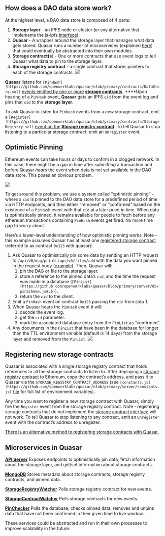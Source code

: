 ## How does a DAO data store work?

At the highest level, a DAO data store is composed of 4 parts:


1. **Storage layer** - an IPFS node or cluster (or any alternative that implements the js-ipfs [interface](https://github.com/ipfs/interface-js-ipfs-core)).
2. **Quasar** - A wrapper around the storage layer that manages what data gets stored. Quasar runs a number of microservices (explained [here](https://paper.dropbox.com/doc/Aragon-data-stores-and-the-roadmap-to-getting-there--Ao0WoR6S0qUR~evPfOtGziEsAg-Lnhuiqa2om4pOc1kWNVx0#:uid=607752264698136645549660&h2=Microservices-in-Quasar)) that could eventually be abstracted into their own modules.
3. **Storage contract(s**) - One or more contracts that use event logs to tell Quasar what data to pin to the storage layer.
4. **Storage registry contract** - a single contract that stores pointers to each of the storage contracts.
![](https://paper-attachments.dropbox.com/s_E5062EC0ED2F89286569337DBE9E4F39ED10C38B3CAEFF747B255F9A4D2850D0_1574302599340_image.png)


**Quasar** listens for `[PinHash](https://github.com/openworklabs/quasar/blob/primary/contracts/DataStore.sol)` [events emitted by one or more](https://github.com/openworklabs/quasar/blob/primary/contracts/DataStore.sol) [**storage contracts**](https://github.com/openworklabs/quasar/blob/primary/contracts/DataStore.sol)**.** ****Upon hearing of a `PinHash` event, **Quasar** gets an IPFS `cid` from the event log and pins that `cid` to the **storage layer**.

To ask Quasar to listen for `PinHash` events from a *new* storage contract, emit a `[Register](https://github.com/openworklabs/quasar/blob/primary/contracts/StorageRegistry.sol)` [event on the](https://github.com/openworklabs/quasar/blob/primary/contracts/StorageRegistry.sol) [**Storage registry contract**](https://github.com/openworklabs/quasar/blob/primary/contracts/StorageRegistry.sol). To tell Quasar to stop listening to a particular storage contract, emit an `Unregister` event.

## Optimistic Pinning

Ethereum events can take hours or days to confirm in a clogged network. In this case, there might be a gap in time after *submitting* a transaction and before Quasar *hear*s the event when data is not yet available in the DAO data store. This poses an obvious problem.


![](https://paper-attachments.dropbox.com/s_E5062EC0ED2F89286569337DBE9E4F39ED10C38B3CAEFF747B255F9A4D2850D0_1574302895947_image.png)


To get around this problem, we use a system called “optimistic pinning” - where a `cid` is pinned to the DAO data store for a predefined period of time via HTTP endpoints, and then either “removed” or “confirmed” based on the existence of a `PinHash` event with that `cid` at a later point in time. When data is optimistically pinned, it remains available for people to fetch before any ethereum transactions containing `PinHash` events get fired. No more time gap to worry about.

Here’s a lower-level understanding of how optimistic pinning works. Note - this example assumes Quasar has at least one [registered storage contract](https://paper.dropbox.com/doc/Aragon-data-stores-and-the-roadmap-to-getting-there--AozALnFBPQRlW9cMDffQYvwhAg-Lnhuiqa2om4pOc1kWNVx0#:uid=205969922151024730647104&h2=Registering-new-storage-contra) (referred to as contract `0x123` with quasar):


1. Ask Quasar to optimistically pin some data by sending an HTTP request to `/api/v0/dag/put` or `/api/v0/files/add` with the data you want pinned in the request body ([example](https://github.com/openworklabs/aragon/blob/feat/client-storage/src/storage/Quasar.js#L60)). Then, Quasar will:
    1. pin the DAG or file to the storage layer.
    2. store a reference to the pinned data’s `cid`, and the time the request was made in a database (`[PinList](https://github.com/openworklabs/quasar/blob/primary/server/db/pinSchema.js#L5)`).
    3. return the `cid` to the client.
2. Emit a `PinHash` event on contract `0x123` passing the `cid` from step 1.
3. When Quasar hears the `PinHash` event it will:
    1. decode the event log.
    2. get the `cid` parameter.
    3. mark the associated database entry from the `PinList` as “confirmed”.
4. Any documents in the `PinList` that have been in the database for longer than the TTL environment variable (default is 14 days) from the storage layer and removed from the `PinList`.
![](https://paper-attachments.dropbox.com/s_E5062EC0ED2F89286569337DBE9E4F39ED10C38B3CAEFF747B255F9A4D2850D0_1574357434057_image.png)

## Registering new storage contracts

Quasar is associated with a single storage registry contract that holds references to all the storage contracts to listen to. After deploying a [storage registry contract](https://github.com/openworklabs/quasar/blob/primary/contracts/StorageRegistry.sol) to Ethereum, copy the contract’s address, and pass it to Quasar via the `STORAGE_REGISTRY_CONTRACT_ADDRESS` (see `[constants.js](https://github.com/openworklabs/quasar/blob/primary/server/constants.js)` [file](https://github.com/openworklabs/quasar/blob/primary/server/constants.js) for full list of environment variables).

Any time you want to register a new storage contract with Quasar, simply fire the `Register` event from the storage registry contract. Note - registering storage contracts that do not implement the [storage contract interface](https://github.com/openworklabs/quasar/blob/primary/contracts/DataStore.sol) will not work. To tell Quasar to stop listening to any contract, emit an `Unregister` event with the contract’s address to unregister.

[There is an alternative method to registering storage contracts with Quasar.](https://paper.dropbox.com/doc/Aragon-data-stores-and-the-roadmap-to-getting-there--Ao0WoR6S0qUR~evPfOtGziEsAg-Lnhuiqa2om4pOc1kWNVx0#:uid=603055627484474552918017&h2=Bootstrapping-storage-with-Ara)

## Microservices in Quasar

[**API Server**](https://github.com/openworklabs/quasar/blob/primary/server/routes/index.js)
Exposes endpoints to optimistically pin data, fetch information about the storage layer, and get/set information about storage contracts.

[**MongoDB**](https://github.com/openworklabs/quasar/tree/primary/server/db)
Stores metadata about storage contracts, storage registry contracts, and pinned data.

[**StorageRegistryWatcher**](https://github.com/openworklabs/quasar/blob/primary/server/index.js#L67)
Polls storage registry contract for new events.

[**StorageContractWatcher**](https://github.com/openworklabs/quasar/blob/primary/server/index.js#L68)
Polls storage contracts for new events.

[**PinChecker**](https://paper.dropbox.com/doc/DAO-data-stores-and-the-roadmap-to-getting-there--Ao~MW7fV8XvHkZL2UgsYkPfqAg-Lnhuiqa2om4pOc1kWNVx0#:h2=PinChecker)
Polls the database, checks pinned data, removes and unpins data that have not been confirmed in their given time to live window.

These services could be abstracted and run in their own processes to improve scalability in the future.
